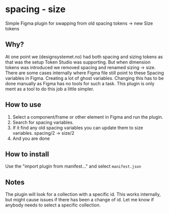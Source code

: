 # spacing - size

Simple Figma plugin for swapping from old spacing tokens -> new Size tokens

## Why? 

At one point we (designsystemet.no) had both spacing and sizing tokens as that was the setup Token Studio was supporting. But when dimension tokens was introduced we removed spacing and renamed sizing -> size. There are some cases internally where Figma file still point to these Spacing variables in Figma. Creating a lot of ghost variables. Changing this has to be done manually as Figma has no tools for such a task. This plugin is only ment as a tool to do this job a little simpler. 

## How to use
1. Select a component/frame or other element in Figma and run the plugin.
2. Search for spacing variables. 
3. If it find any old spacing variables you can update them to size variables. spacing/2 -> size/2
4. And you are done

## How to install
Use the "import plugin from manifest..." and select `manifest.json`

## Notes
The plugin will look for a collection with a specific id. This works internally, but might cause issues if there has been a change of id. Let me know if anybody needs to select a specific collection.  
